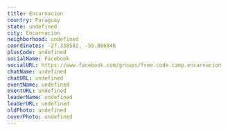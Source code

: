 ```yaml
---
title: Encarnacion
country: Paraguay
state: undefined
city: Encarnacion
neighborhood: undefined
coordinates: -27.338582, -55.866846
plusCode: undefined
socialName: Facebook
socialURL: https://www.facebook.com/groups/free.code.camp.encarnacion
chatName: undefined
chatURL: undefined
eventName: undefined
eventURL: undefined
leaderName: undefined
leaderURL: undefined
oldPhoto: undefined
coverPhoto: undefined
---
```

